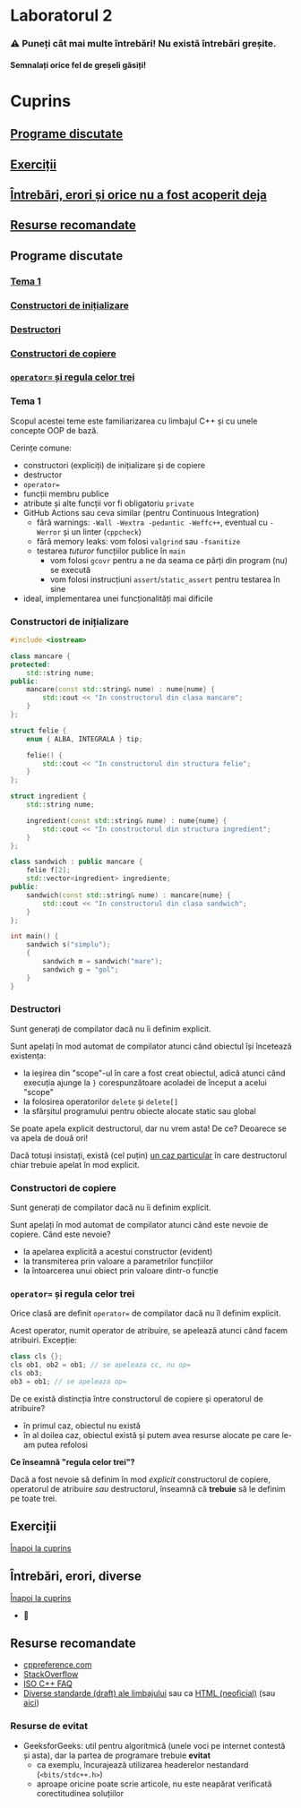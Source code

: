 # Laboratorul 2

### ⚠ Puneți cât mai multe întrebări! Nu există întrebări greșite.
#### Semnalați orice fel de greșeli găsiți!

# Cuprins
## [Programe discutate](#programe-discutate-1)
## [Exerciții](#exerciții-1)
## [Întrebări, erori și orice nu a fost acoperit deja](#întrebări-erori-diverse)
## [Resurse recomandate](#resurse-recomandate-1)

## Programe discutate

### [Tema 1](#tema-1-1)
### [Constructori de inițializare](#constructori-de-inițializare-1)
### [Destructori](#destructori-1)
### [Constructori de copiere](#constructori-de-copiere-1)
### [`operator=` și regula celor trei](#operator-și-regula-celor-trei-1)

### Tema 1

Scopul acestei teme este familiarizarea cu limbajul C++ și cu unele concepte OOP de bază.

Cerințe comune:
- constructori (expliciți) de inițializare și de copiere
- destructor
- `operator=`
- funcții membru publice
- atribute și alte funcții vor fi obligatoriu `private`
- GitHub Actions sau ceva similar (pentru Continuous Integration)
  - fără warnings: `-Wall -Wextra -pedantic -Weffc++`, eventual cu `-Werror` și un linter (`cppcheck`)
  - fără memory leaks: vom folosi `valgrind` sau `-fsanitize`
  - testarea *tuturor* funcțiilor publice în `main`
    - vom folosi `gcovr` pentru a ne da seama ce părți din program (nu) se execută
    - vom folosi instrucțiuni `assert`/`static_assert` pentru testarea în sine
- ideal, implementarea unei funcționalități mai dificile

<!--
Grupare muzicală/artistică
Orchestră
Trupă
Artist solo
Album
Piesă
- Single
- Cover
- Colaborare
- Remaster
- Colind
----------
Instrument muzical
- de suflat
  - din lemn
  - de alamă
- de percuție
- cu coarde
  - lovite
  - ciupite
----------
Organizator
Participant
Invitație
Eveniment
----------
Dispozitiv inteligent
Smartphone
Smartwatch
SmartTV
Sisteme de operare: Android, iOS
----------
Drum: rutier, forestier, potecă
Turist: amator, expert
Hartă - mai multe drumuri și obiective
Obiectiv (turistic)
----------
Sportiv
Probă
Concurs
Premii
Palmares
Clasament
----------
Muzeu
Sală
Lucrare: desen, tablou, sculptură
Expoziție: permanentă, temporară
----------
Furnizor
Mobilă
Dulap
Bibliotecă
Birou
Vitrină
Masă
----------
Dispozitiv de iluminat
Bec clasic
Bec cu LED
Neon
Lampă cu gaz
Lumânare
Făclie
----------
Editură
Publicație
Ziar
Revistă
Carte
Dicționar
Manual
----------
Reminder
To-do list
Listă de cumpărături
Alarmă
Zi de naștere/onomastică
Factură
----------
Mijloc de transport/Vehicul
Bicicletă
Trotinetă
Mașină
Dubă
Autobuz
Metrou
Tramvai
Troleibuz
Taxi
Camion
----------
Locuință
Apartament
Casă
Castel
Cort
Casă în copac
Rulotă
----------
Ceas
Ceas deșteptător
Ceas cu pendul
Ceas cu cuc
Ceas digital
----------
Reclamă
- Produs
Anunț la ziar
Plasare de produs
- Colaborator/Influensăr
Rețele de socializare
Recomandare personală
----------
Verificare: listă de probe
Probă
Probă scrisă
Probă orală
Test psihologic
Test fizic
Test tehnic
----------
Suprafață
Hârtie
Carton
Tablă de sticlă
Tablă de plastic
Instrument de scris
Creion
Stilou
Pix simplu
Pix cu gel
Marker
Cretă
----------
Aplicație de fitness
Exercitiu
Mâini
Picioare
Mixt
----------
Cofetărie
Produs/Desert
Tort
Prăjitură
Produs de patiserie: chec, cozonac, fursec, altele
Comandă
Personal
----------
Simulator de vreme
Statistică
Fenomen meteorologic
Ploaie
Ninsoare
Caniculă
----------
Model de plată
Subscripție/Abonament
- nominal
- pentru un grup de persoane
- posibilitate de demo: timp sau număr de utilizări
Donație (pay what you want)
Achiziție
- individuală
- bundle
----------
Participant
- admin
- membru
- spectator/vizitator
Tichet
Propunere/Feature
Defect/Bug
Întrebare
Dezbatere/Discuție
----------
Alte variante: școală/liceu/facultate (orar, examene, rechizite, echipamente), magazin (aprovizionare, livrări, service), companie (angajați, recrutări), jocuri, structuri de date (stivă -> vector/listă, coadă -> vector/listă, listă simplu/dublu înlănțuită eventual circulară), software: seturi de date, misc (cuaternioni)
-->

### Constructori de inițializare

```c++
#include <iostream>

class mancare {
protected:
    std::string nume;
public:
    mancare(const std::string& nume) : nume{nume} {
        std::cout << "In constructorul din clasa mancare";
    }
};

struct felie {
    enum { ALBA, INTEGRALA } tip;

    felie() {
        std::cout << "In constructorul din structura felie";
    }
};

struct ingredient {
    std::string nume;

    ingredient(const std::string& nume) : nume{nume} {
        std::cout << "In constructorul din structura ingredient";
    }
};

class sandwich : public mancare {
    felie f[2];
    std::vector<ingredient> ingrediente;
public:
    sandwich(const std::string& nume) : mancare{nume} {
        std::cout << "In constructorul din clasa sandwich";
    }
};

int main() {
    sandwich s("simplu");
    {
        sandwich m = sandwich("mare");
        sandwich g = "gol";
    }
}
```

### Destructori

Sunt generați de compilator dacă nu îi definim explicit.

Sunt apelați în mod automat de compilator atunci când obiectul își încetează existența:
- la ieșirea din "scope"-ul în care a fost creat obiectul, adică atunci când execuția ajunge la `}` corespunzătoare acoladei de început a acelui "scope"
- la folosirea operatorilor `delete` și `delete[]`
- la sfârșitul programului pentru obiecte alocate static sau global

Se poate apela explicit destructorul, dar nu vrem asta! De ce? Deoarece se va apela de două ori!

Dacă totuși insistați, există (cel puțin) [un caz particular](https://isocpp.org/wiki/faq/dtors#placement-new) în care destructorul chiar trebuie apelat în mod explicit.

### Constructori de copiere

Sunt generați de compilator dacă nu îi definim explicit.

Sunt apelați în mod automat de compilator atunci când este nevoie de copiere. Când este nevoie?
- la apelarea explicită a acestui constructor (evident)
- la transmiterea prin valoare a parametrilor funcțiilor
- la întoarcerea unui obiect prin valoare dintr-o funcție

### `operator=` și regula celor trei

Orice clasă are definit `operator=` de compilator dacă nu îl definim explicit.

Acest operator, numit operator de atribuire, se apelează atunci când facem atribuiri. Excepție:
```c++
class cls {};
cls ob1, ob2 = ob1; // se apeleaza cc, nu op=
cls ob3;
ob3 = ob1; // se apeleaza op=
```

De ce există distincția între constructorul de copiere și operatorul de atribuire?
- în primul caz, obiectul nu există
- în al doilea caz, obiectul există și putem avea resurse alocate pe care le-am putea refolosi

**Ce înseamnă "regula celor trei"?**

Dacă a fost nevoie să definim în mod *explicit* constructorul de copiere, operatorul de atribuire *sau* destructorul, înseamnă că **trebuie** să le definim pe toate trei.

## Exerciții
[Înapoi la cuprins](#cuprins)



## Întrebări, erori, diverse
[Înapoi la cuprins](#cuprins)

* 🚧

## Resurse recomandate
- [cppreference.com](https://en.cppreference.com/w/cpp)
- [StackOverflow](https://stackoverflow.com/questions/tagged/cpp?tab=Votes)
- [ISO C++ FAQ](https://isocpp.org/faq/)
- [Diverse standarde (draft) ale limbajului](https://en.cppreference.com/w/cpp/links) sau ca [HTML (neoficial)](https://github.com/timsong-cpp/cppwp) (sau [aici](https://stackoverflow.com/questions/81656/where-do-i-find-the-current-c-or-c-standard-documents#4653479))

### Resurse de evitat
- GeeksforGeeks: util pentru algoritmică (unele voci pe internet contestă și asta), dar la partea de programare trebuie **evitat**
  - ca exemplu, încurajează utilizarea headerelor nestandard (`<bits/stdc++.h>`)
  - aproape oricine poate scrie articole, nu este neapărat verificată corectitudinea soluțiilor
